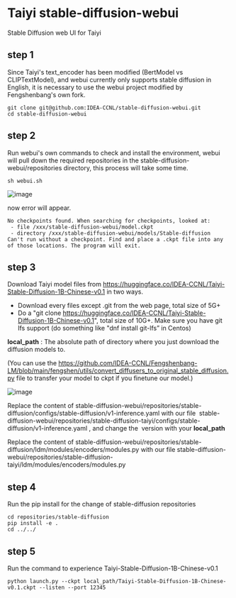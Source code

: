 # Taiyi stable-diffusion-webui
Stable Diffusion web UI for Taiyi


## step 1

Since Taiyi's text_encoder has been modified (BertModel vs CLIPTextModel), and webui currently only supports stable diffusion in English, it is necessary to use the webui project modified by Fengshenbang's own fork.

```
git clone git@github.com:IDEA-CCNL/stable-diffusion-webui.git
cd stable-diffusion-webui
```

## step 2

Run webui's own commands to check and install the environment, webui will pull down the required repositories in the stable-diffusion-webui/repositories directory, this process will take some time.

```
sh webui.sh
```

![image](https://user-images.githubusercontent.com/4384420/201310784-19f9032a-4b14-4dfe-9d46-8b353bc74c5b.png)

now error will appear.


```
No checkpoints found. When searching for checkpoints, looked at:
 - file /xxx/stable-diffusion-webui/model.ckpt
 - directory /xxx/stable-diffusion-webui/models/Stable-diffusion
Can't run without a checkpoint. Find and place a .ckpt file into any of those locations. The program will exit.
```

## step 3 

Download Taiyi model files from https://huggingface.co/IDEA-CCNL/Taiyi-Stable-Diffusion-1B-Chinese-v0.1 in two ways.

- Download every files except .git from the web page, total size of 5G+
- Do a "git clone https://huggingface.co/IDEA-CCNL/Taiyi-Stable-Diffusion-1B-Chinese-v0.1", total size of 10G+. Make sure you have git lfs support (do something like "dnf install git-lfs” in Centos)

**local_path** : The absolute path of directory where you just download the diffusion models to.

(You can use the https://github.com/IDEA-CCNL/Fengshenbang-LM/blob/main/fengshen/utils/convert_diffusers_to_original_stable_diffusion.py
file to transfer your model to ckpt if you finetune our model.)

![image](https://user-images.githubusercontent.com/4384420/201311084-751b440b-1a08-41fd-9870-7e7aec9aff16.png)

Replace the content of stable-diffusion-webui/repositories/stable-diffusion/configs/stable-diffusion/v1-inference.yaml with our file  stable-diffusion-webui/repositories/stable-diffusion-taiyi/configs/stable-diffusion/v1-inference.yaml , and change the  version with your **local_path**

Replace the content of stable-diffusion-webui/repositories/stable-diffusion/ldm/modules/encoders/modules.py with our file stable-diffusion-webui/repositories/stable-diffusion-taiyi/ldm/modules/encoders/modules.py



## step 4

Run the pip install for the change of stable-diffusion repositories

```
cd repositories/stable-diffusion
pip install -e .
cd ../../
```

## step 5

Run the command to experience Taiyi-Stable-Diffusion-1B-Chinese-v0.1

```
python launch.py --ckpt local_path/Taiyi-Stable-Diffusion-1B-Chinese-v0.1.ckpt --listen --port 12345
```
